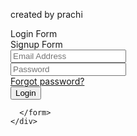 <!DOCTYPE html>
<html lang="en" >
<head>
  <meta charset="UTF-8">
  <title>CodePen - login &amp; signup form</title>
  <link rel="stylesheet" href="./style.css">

</head>
</div>
<p>created by prachi</p>
</body>
<body>
<!-- partial:index.partial.html -->
<div class="wrapper">
  <div class="title-text">
    <div class="title login">Login Form</div>
    <div class="title signup">Signup Form</div>
  </div>
  <div class="form-inner">
  <form action="#" class="login">
        <div class="field">
          <input type="text" placeholder="Email Address" required>
        </div>
        <div class="field">
          <input type="password" placeholder="Password" required>
        </div>
        <div class="pass-link"><a href="#">Forgot password?</a></div>
        <div class="field btn">
          <div class="btn-layer"></div>
          <input type="submit" value="Login">
        </div>

      </form>
    </div>
  </div>
</div>



